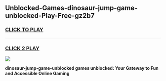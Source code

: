 
## Unblocked-Games-dinosaur-jump-game-unblocked-Play-Free-gz2b7
<h3>
<a href="https://premium76.site?title=dinosaur-jump-game-unblocked&ref=15A">CLICK TO PLAY</a></h3>
<hr>

<h3>
<a href="https://premium76.site?title=dinosaur-jump-game-unblocked&ref=15A">CLICK 2 PLAY</a>
  
</h3>

<a href="https://premium76.site?title=dinosaur-jump-game-unblocked&ref=15A"><img src="https://clearcache.store/games.png"></a>


**dinosaur-jump-game-unblocked games unblocked: Your Gateway to Fun and Accessible Online Gaming**
